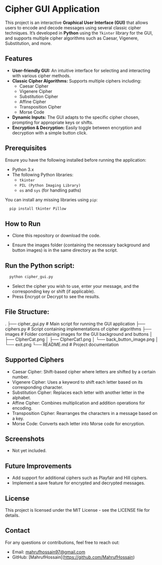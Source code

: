 # Cipher GUI Application

This project is an interactive **Graphical User Interface (GUI)** that allows users to encode and decode messages using several classic cipher techniques. It’s developed in **Python** using the `Tkinter` library for the GUI, and supports multiple cipher algorithms such as Caesar, Vigenere, Substitution, and more.

## Features

- **User-friendly GUI:** An intuitive interface for selecting and interacting with various cipher methods.
- **Classic Cipher Algorithms:** Supports multiple ciphers including:
  - Caesar Cipher
  - Vigenere Cipher
  - Substitution Cipher
  - Affine Cipher
  - Transposition Cipher
  - Morse Code
- **Dynamic Inputs:** The GUI adapts to the specific cipher chosen, prompting for appropriate keys or shifts.
- **Encryption & Decryption:** Easily toggle between encryption and decryption with a simple button click.

## Prerequisites

Ensure you have the following installed before running the application:

- Python 3.x
- The following Python libraries:
  - `tkinter`
  - `PIL (Python Imaging Library)`
  - `os` and `sys` (for handling paths)

You can install any missing libraries using `pip`:

```bash
  pip install tkinter Pillow
```
## How to Run
 - Clone this repository or download the code.

 - Ensure the images folder (containing the necessary background and button images) is in the same directory as the script.

## Run the Python script:

```bash
  python cipher_gui.py
```
 - Select the cipher you wish to use, enter your message, and the corresponding key or shift (if applicable).
 - Press Encrypt or Decrypt to see the results.

## File Structure:
.
├── cipher_gui.py               # Main script for running the GUI application
├── ciphers.py                  # Script containing implementations of cipher algorithms
├── images                      # Folder containing images for the GUI background and buttons
│   ├── CIpherCat.png
│   ├── CIpherCat1.png
│   └── back_button_image.png
│   └── exit.png
└── README.md                   # Project documentation


## Supported Ciphers
 - Caesar Cipher: Shift-based cipher where letters are shifted by a certain number.
 - Vigenere Cipher: Uses a keyword to shift each letter based on its corresponding character.
 - Substitution Cipher: Replaces each letter with another letter in the alphabet.
 - Affine Cipher: Combines multiplication and addition operations for encoding.
 - Transposition Cipher: Rearranges the characters in a message based on a key.
 - Morse Code: Converts each letter into Morse code for encryption.


## Screenshots
 - Not yet included.



## Future Improvements
 - Add support for additional ciphers such as Playfair and Hill ciphers.
 - Implement a save feature for encrypted and decrypted messages.

## License
This project is licensed under the MIT License - see the LICENSE file for details.

## Contact
For any questions or contributions, feel free to reach out:

 - Email: mahrufhossain97@gmail.com
 - GitHub: [MahrufHossain[(https://github.com/MahrufHossain)
